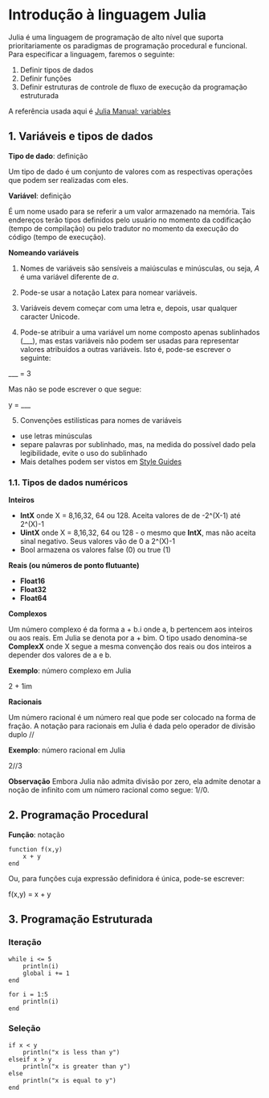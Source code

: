# Introdução à linguagem Julia
Julia é uma linguagem de programação de alto nível que suporta prioritariamente os paradigmas de programação procedural e funcional.  Para especificar a linguagem, faremos o seguinte:

1. Definir tipos de dados
2. Definir funções
3. Definir estruturas de controle de fluxo de execução da programação estruturada

A referência usada aqui é [Julia Manual: variables](https://docs.julialang.org/en/v1/manual/variables/)
 
## 1. Variáveis e tipos de dados

**Tipo de dado**: definição

Um tipo de dado é um conjunto de valores com as respectivas operações que podem ser realizadas com eles. 



**Variável**: definição

É um nome usado para se referir a um valor armazenado na memória.  Tais endereços terão tipos definidos pelo usuário no momento da codificação (tempo de compilação) ou pelo tradutor no momento da execução do código (tempo de execução).

**Nomeando variáveis**

1. Nomes de variáveis são sensíveis a maiúsculas e minúsculas, ou seja, *A* é uma variável diferente de *a*.

2. Pode-se usar a notação Latex para nomear variáveis.

3. Variáveis devem começar com uma letra e, depois, usar qualquer caracter Unicode.

4. Pode-se atribuir a uma variável um nome composto apenas sublinhados (___), mas estas variáveis não podem ser usadas para  representar valores atribuídos a outras variáveis.  Isto é, pode-se escrever o seguinte:

___ = 3

Mas não se pode escrever o que segue:

y = ___

5. Convenções estilísticas para nomes de variáveis

- use letras minúsculas
- separe palavras por sublinhado, mas, na medida do possível dado pela legibilidade, evite o uso do sublinhado
- Mais detalhes podem ser vistos em [Style Guides](https://docs.julialang.org/en/v1/manual/style-guide/#Style-Guide)

### 1.1. Tipos de dados numéricos

**Inteiros**

- **IntX** onde X = 8,16,32, 64 ou 128.  Aceita valores de de -2^(X-1) até 2^(X)-1
- **UintX** onde X = 8,16,32, 64 ou 128 - o mesmo que **IntX**, mas não aceita sinal negativo.  Seus valores vão de 0 a 2^(X)-1
- Bool armazena os valores false (0) ou true (1)

**Reais (ou números de ponto flutuante)**

- **Float16**
- **Float32**
- **Float64**

**Complexos**

Um número complexo é da forma a + b.i onde a, b pertencem aos inteiros ou aos reais.  Em Julia se denota por a + bim. O tipo usado denomina-se **ComplexX** onde X segue a mesma convenção dos reais ou dos inteiros a depender dos valores de a e b.

**Exemplo**: número complexo em  Julia

2 + 1im


**Racionais**

Um número racional é um número real que pode ser colocado na forma de fração.  A notação para racionais em Julia é dada pelo operador de divisão duplo //

**Exemplo**: número racional em Julia

2//3

**Observação**
Embora Julia não admita divisão por zero, ela admite denotar a noção de infinito com um número racional como segue: 1//0.



## 2. Programação Procedural

**Função**: notação

```
function f(x,y)
	x + y
end
```

Ou, para funçôes cuja expressão definidora é única, pode-se escrever:

f(x,y) = x + y 


## 3. Programação Estruturada


### Iteração

```
while i <= 5
    println(i)
    global i += 1
end
```

```
for i = 1:5
    println(i)
end
```

### Seleção

```
if x < y
    println("x is less than y")
elseif x > y
    println("x is greater than y")
else
    println("x is equal to y")
end
```

